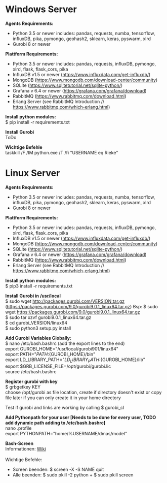 # Windows Server
**Agents Requirements:** 
- Python 3.5 or newer includes: pandas, requests, numba, tensorflow, influxDB, 
                                pika, pymongo, geohash2, sklearn, keras, pyswarm,
                                xlrd
- Gurobi 8 or newer

**Plattform Requirements:**
- Python 3.5 or newer includes: pandas, requests, influxDB, pymongo, xlrd, flask, flask_cors, pika
- InfluxDB v1.5 or newer (https://www.influxdata.com/get-influxdb/)
- MongoDB (https://www.mongodb.com/download-center/community)
- SQLite (https://www.sqlitetutorial.net/sqlite-python/)
- Grafana v 6.4 or newer (https://grafana.com/grafana/download)
- RabbitMQ (https://www.rabbitmq.com/download.html)
- Erlang Server (see RabbitMQ Introduction // https://www.rabbitmq.com/which-erlang.html) 

**Install python modules:** <br>
$ pip install -r requirements.txt

**Install Gurobi** <br>
ToDo

**Wichtige Befehle** <br>
taskkill /F /IM python.exe /T /fi "USERNAME eq Rieke"

# Linux Server
**Agents Requirements:**
- Python 3.5 or newer includes: pandas, requests, numba, tensorflow, influxDB, 
                                pika, pymongo, geohash2, sklearn, keras, pyswarm,
                                xlrd
- Gurobi 8 or newer

**Plattform Requirements:**
- Python 3.5 or newer includes: pandas, requests, influxDB, pymongo, xlrd, flask, flask_cors, pika
- InfluxDB v1.5 or newer (https://www.influxdata.com/get-influxdb/)
- MongoDB (https://www.mongodb.com/download-center/community)
- SQLite (https://www.sqlitetutorial.net/sqlite-python/)
- Grafana v 6.4 or newer (https://grafana.com/grafana/download)
- RabbitMQ (https://www.rabbitmq.com/download.html)
- Erlang Server (see RabbitMQ Introduction // https://www.rabbitmq.com/which-erlang.html) 

**Install python modules:** <br>
$ pip3 install -r requirements.txt

**Install Gurobi in /usr/local** <br>
$ sudo wget http://packages.gurobi.com/VERSION.tar.gz <br>
(https://packages.gurobi.com/9.0/gurobi9.0.1_linux64.tar.gz) 
Bsp: $ sudo wget https://packages.gurobi.com/9.0/gurobi9.0.1_linux64.tar.gz <br>
$ sudo tar xzvf gurobi9.0.1_linux64.tar.gz <br>
$ cd gurobi_VERSION/linux64 <br>
$ sudo python3 setup.py install <br>

**Add Gurobi Variables Globally:**<br>
$ nano /etc/bash.bashrc (add the export lines to the end) <br>
export GUROBI_HOME="/usr/local/gurobi901/linux64" <br>
export PATH="${PATH}:${GUROBI_HOME}/bin" <br>
export LD_LIBRARY_PATH="${LD_LIBRARY_PATH}:${GUROBI_HOME}/lib" <br>
export $GRB_LICENSE_FILE=/opt/gurobi/gurobi.lic <br>
source /etc/bash.bashrc <br>

**Register gurobi with key**<br>
$ grbgetkey KEY <br>
choose /opt/gurobi as file location, create if directory doesn't exist or copy file later if you can only create it in your home directory <br>

Test if gurobi and links are working by calling $ gurobi_cl <br>


**Add Pythonpath for your user [Needs to be done for every user, TODO add dynamic path adding to /etc/bash.bashrc]**  <br>
nano .profile <br>
export PYTHONPATH="home/%USERNAME/dmas/model" <br>

**Bash-Screen** <br>
Informationen: [Wiki](https://wiki.ubuntuusers.de/Screen/ ) <br> <br>
Wichtige Befehle:
*  Screen beenden:     $ screen -X -S NAME quit
*  Alle beenden:       $ sudo pkill -2 python + $ sudo pkill screen 
